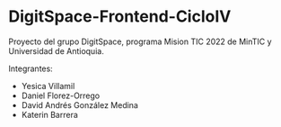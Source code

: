 # DigitSpace-Frontend-CicloIV

Proyecto del grupo DigitSpace, programa Mision TIC 2022 de MinTIC y Universidad de Antioquia.

Integrantes:

- Yesica Villamil
- Daniel Florez-Orrego
- David Andrés González Medina
- Katerin Barrera
